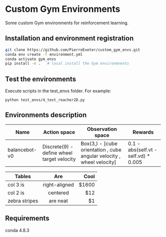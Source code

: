 # Custom Gym Environments
Some custom Gym environments for reinforcement learning.

## Installation and environment registration

```bash
git clone https://github.com/PierreExeter/custom_gym_envs.git
conda env create -f environment.yml
conda activate gym_envs
pip install -e .   # local install the Gym environmnents
```

## Test the environments

Execute scripts in the test_envs folder. For example:

```
python test_envs/4_test_reacher2D.py
```

## Environments description

| Name          | Action space                               | Observation space                                                     | Rewards                              |
| ---------| -------------------| -----------------------| ------------- |
| balancebot-v0 | Discrete(9) - define wheel target velocity | Box(3,) - [cube orientation , cube angular velocity , wheel velocity] | 0.1 - abs(self.vt - self.vd) * 0.005 |




| Tables        | Are           | Cool  |
| ------------- |:-------------:| -----:|
| col 3 is      | right-aligned | $1600 |
| col 2 is      | centered      |   $12 |
| zebra stripes | are neat      |    $1 |



## Requirements

conda 4.8.3
